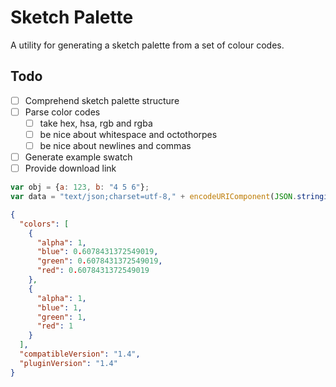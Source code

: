 # Sketch Palette

A utility for generating a sketch palette from a set of colour codes.

## Todo

- [ ] Comprehend sketch palette structure
- [ ] Parse color codes
  - [ ] take hex, hsa, rgb and rgba
  - [ ] be nice about whitespace and octothorpes
  - [ ] be nice about newlines and commas
- [ ] Generate example swatch
- [ ] Provide download link

```javascript
var obj = {a: 123, b: "4 5 6"};
var data = "text/json;charset=utf-8," + encodeURIComponent(JSON.stringify(obj));
```

```json
{
  "colors": [
    {
      "alpha": 1,
      "blue": 0.6078431372549019,
      "green": 0.6078431372549019,
      "red": 0.6078431372549019
    },
    {
      "alpha": 1,
      "blue": 1,
      "green": 1,
      "red": 1
    }
  ],
  "compatibleVersion": "1.4",
  "pluginVersion": "1.4"
}
```
